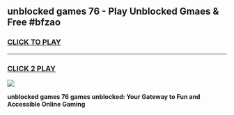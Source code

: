 
## unblocked games 76 - Play Unblocked Gmaes & Free #bfzao
<h3>
<a href="https://news.freeplayer.one?title=unblocked_games_76&ref=24F">CLICK TO PLAY</a></h3>
<hr>

<h3>
<a href="https://news.freeplayer.one?title=unblocked_games_76&ref=24F">CLICK 2 PLAY</a>
  
</h3>

<a href="https://news.freeplayer.one?title=unblocked_games_76&ref=24F/"><img src="https://clearcache.store/games.png"></a>


**unblocked games 76 games unblocked: Your Gateway to Fun and Accessible Online Gaming**
